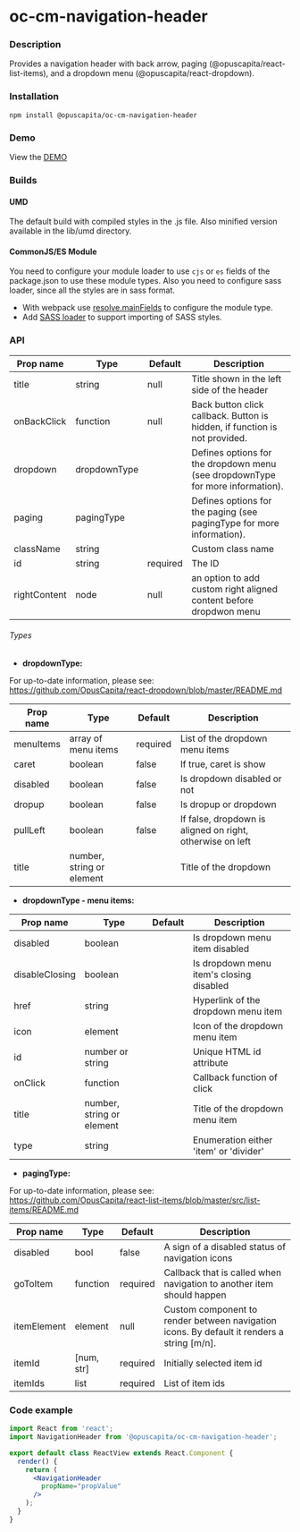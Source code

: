 # oc-cm-navigation-header

### Description
Provides a navigation header with back arrow, paging (@opuscapita/react-list-items),
and a dropdown menu (@opuscapita/react-dropdown).

### Installation
```
npm install @opuscapita/oc-cm-navigation-header
```

### Demo
View the [DEMO](https://opuscapita.github.io/oc-cm-navigation-header)

### Builds
#### UMD
The default build with compiled styles in the .js file. Also minified version available in the lib/umd directory.
#### CommonJS/ES Module
You need to configure your module loader to use `cjs` or `es` fields of the package.json to use these module types.
Also you need to configure sass loader, since all the styles are in sass format.
* With webpack use [resolve.mainFields](https://webpack.js.org/configuration/resolve/#resolve-mainfields) to configure the module type.
* Add [SASS loader](https://github.com/webpack-contrib/sass-loader) to support importing of SASS styles.

### API

| Prop name           | Type          | Default  | Description                                |
| ------------------- | ------------- | -------- | ------------------------------------------ |
| title               | string        | null     | Title shown in the left side of the header |
| onBackClick         | function      | null     | Back button click callback. Button is hidden, if function is not provided. |
| dropdown            | dropdownType  |          | Defines options for the dropdown menu (see dropdownType for more information). |
| paging              | pagingType    |          | Defines options for the paging (see pagingType for more information). |
| className           | string        |          | Custom class name |
| id                  | string        | required | The ID |
| rightContent  | node          | null     | an option to add custom right aligned content before dropdwon menu |

###### Types

- __dropdownType:__ 

For up-to-date information, please see: https://github.com/OpusCapita/react-dropdown/blob/master/README.md

| Prop name                | Type              | Default  | Description                                |
| ------------------------ | ----------------- | -------- | ------------------------------------------ |
| menuItems                | array of menu items | required                               | List of the dropdown menu items          |
| caret                    | boolean           | false                                    | If true, caret is show                   |
| disabled                 | boolean           | false                                    | Is dropdown disabled or not              |
| dropup                   | boolean           | false                                    | Is dropup or dropdown                    |
| pullLeft                 | boolean           | false                                    | If false, dropdown is aligned on right, otherwise on left |
| title                    | number, string or element | <Icon type="indicator" name="more" width={32} height={32} /> | Title of the dropdown |

- __dropdownType - menu items:__ 

| Prop name                | Type              | Default                                  | Description                              |
| ------------------------ | ----------------- | ---------------------------------------- | ---------------------------------------- |
| disabled                 | boolean           |                                          | Is dropdown menu item disabled           |
| disableClosing           | boolean           |                                          | Is dropdown menu item's closing disabled |
| href                     | string            |                                          | Hyperlink of the dropdown menu item      |
| icon                     | element           |                                          | Icon of the dropdown menu item           |
| id                       | number or string  |                                          | Unique HTML id attribute                 |
| onClick                  | function          |                                          | Callback function of click               |
| title                    | number, string or element |                                  | Title of the dropdown menu item          |
| type                     | string            |                                          | Enumeration either 'item' or 'divider'   |

- __pagingType:__

For up-to-date information, please see: https://github.com/OpusCapita/react-list-items/blob/master/src/list-items/README.md

| Prop name                | Type       | Default   | Description                              |
| ------------------------ | ---------- | --------- | ---------------------------------------- |
| disabled                 | bool       | false     | A sign of a disabled status of navigation icons
| goToItem                 | function   | required  | Callback that is called when navigation to another item should happen
| itemElement              | element    | null      | Custom component to render between navigation icons. By default it renders a string [m/n].
| itemId                   | [num, str] | required  | Initially selected item id
| itemIds                  | list       | required  | List of item ids

### Code example
```jsx
import React from 'react';
import NavigationHeader from '@opuscapita/oc-cm-navigation-header';

export default class ReactView extends React.Component {
  render() {
    return (
      <NavigationHeader
        propName="propValue"
      />
    );
  }
}
```